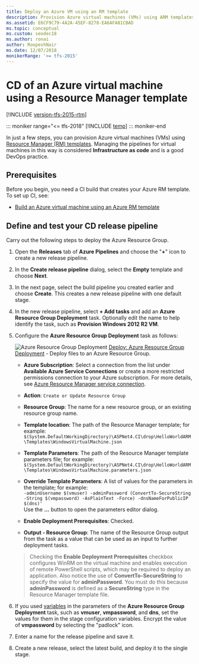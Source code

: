 ```yaml
---
title: Deploy an Azure VM using an RM template
description: Provision Azure virtual machines (VMs) using ARM templates by using Azure Pipelines or Team Foundation Server (TFS) 
ms.assetid: E6CF9C79-4A2A-45EF-8278-EA6AFA81CBAD
ms.topic: conceptual
ms.custom: seodec18
ms.author: ronai
author: RoopeshNair
ms.date: 12/07/2018
monikerRange: '>= tfs-2015'
---
```


# CD of an Azure virtual machine using a Resource Manager template

[!INCLUDE [version-tfs-2015-rtm](../../../includes/version-tfs-2015-rtm.md)]

::: moniker range="<= tfs-2018"
[!INCLUDE [temp](../../../includes/concept-rename-note.md)]
::: moniker-end

In just a few steps, you can provision Azure virtual machines (VMs)
using [Resource Manager (RM) templates](https://azure.microsoft.com/documentation/articles/resource-group-template-deploy/).
Managing the pipelines for virtual machines in this
way is considered **Infrastructure as code** and is
a good DevOps practice.

## Prerequisites

Before you begin, you need a CI build that creates your Azure RM template. To set up CI, see:

- [Build an Azure virtual machine using an Azure RM template](build-azure-vm-template.md)

## Define and test your CD release pipeline

Carry out the following steps to deploy the Azure Resource Group.

1.  Open the **Releases** tab of **Azure Pipelines** and choose the
    "**+**" icon to create a new release pipeline.

2.  In the **Create release pipeline** dialog, select the **Empty** template and choose **Next**.

3.  In the next page, select the build pipeline you created
    earlier and choose **Create**. This creates a new release pipeline
    with one default stage.

4.  In the new release pipeline, select **+ Add tasks** and add an **Azure Resource Group Deployment** task.
    Optionally edit the name to help identify the task, such as **Provision Windows 2012 R2 VM**.

5.  Configure the **Azure Resource Group Deployment** task as follows:

    ![Azure Resource Group Deployment](../../../tasks/deploy/media/azure-resource-group-deployment-icon.png) [Deploy: Azure Resource Group Deployment](https://github.com/Microsoft/azure-pipelines-tasks/tree/master/Tasks/AzureResourceGroupDeploymentV2) - Deploy files to an Azure Resource Group.

    - **Azure Subscription**: Select a connection from the list under **Available Azure Service Connections** or create a more restricted permissions
      connection to your Azure subscription. For more details, see [Azure Resource Manager service connection](../../../library/connect-to-azure.md).

    - **Action**: `Create or Update Resource Group`

    - **Resource Group**: The name for a new resource group, or an existing resource group name.

    - **Template location**: The path of the Resource Manager template; for example:<br />`$(System.DefaultWorkingDirectory)\ASPNet4.CI\drop\HelloWorldARM\Templates\WindowsVirtualMachine.json`

    - **Template Parameters**: The path of the Resource Manager template parameters file; for example:<br />`$(System.DefaultWorkingDirectory)\ASPNet4.CI\drop\HelloWorldARM\Templates\WindowsVirtualMachine.parameters.json`

    - **Override Template Parameters**: A list of values for the parameters in the template; for example:<br />`-adminUsername $(vmuser) -adminPassword (ConvertTo-SecureString -String $(vmpassword) -AsPlainText -Force) -dnsNameForPublicIP $(dns)'`<br />Use the **...** button to open the parameters editor dialog.

    - **Enable Deployment Prerequisites**: Checked.

    - **Output - Resource Group**: The name of the Resource Group output from the task as a value that can be used as an input to further deployment tasks.<p />

    > Checking the **Enable Deployment Prerequisites** checkbox
    > configures WinRM on the virtual machine and enables
    > execution of remote PowerShell scripts, which may be
    > required to deploy an application. Also notice the use of
    > **ConvertTo-SecureString** to specify the value for **adminPassword**.
    > You must do this because **adminPassword** is defined as a **SecureString**
    > type in the Resource Manager template file.

6.  If you used [variables](../../../release/variables.md)
    in the parameters of the **Azure Resource Group Deployment** task,
    such as **vmuser**, **vmpassword**, and **dns**, set the values for them in the
    stage configuration variables. Encrypt the value
    of **vmpassword** by selecting the "padlock" icon.

7.  Enter a name for the release pipeline and save it.

8.  Create a new release, select the latest build, and
    deploy it to the single stage.
